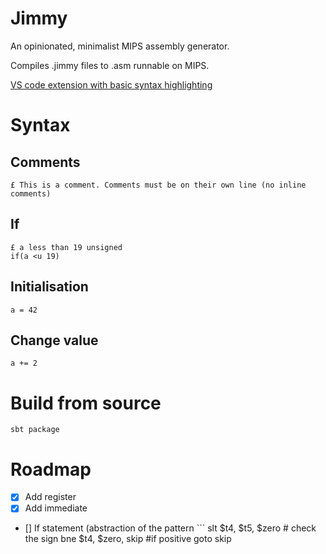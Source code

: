 # Jimmy

An opinionated, minimalist MIPS assembly generator.

Compiles .jimmy files to .asm runnable on MIPS.

[VS code extension with basic syntax highlighting](https://github.com/linkeddata/webid-login)

# Syntax

## Comments

```
£ This is a comment. Comments must be on their own line (no inline comments)
```

## If

```
£ a less than 19 unsigned 
if(a <u 19)
```

## Initialisation

``` 
a = 42
```

## Change value

``` 
a += 2
```

# Build from source

``` 
sbt package
```

# Roadmap

* [x] Add register
* [x] Add immediate
* [] If statement (abstraction of the pattern ```
slt $t4, $t5, $zero # check the sign
bne $t4, $zero, skip #if positive goto skip
```)
